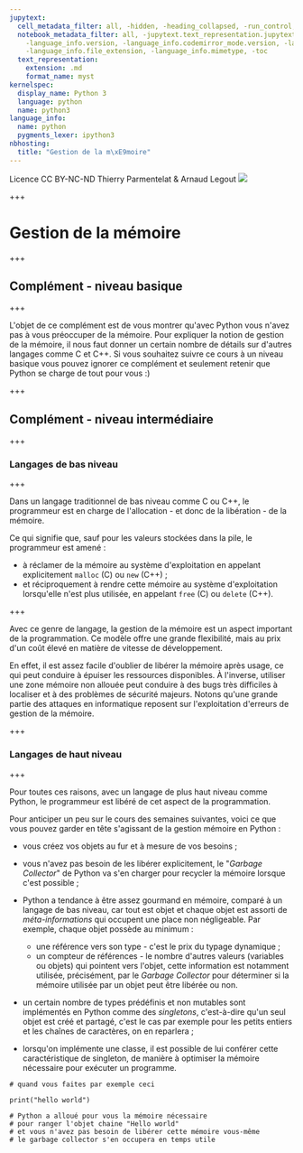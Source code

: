 ```yaml
---
jupytext:
  cell_metadata_filter: all, -hidden, -heading_collapsed, -run_control, -trusted
  notebook_metadata_filter: all, -jupytext.text_representation.jupytext_version, -jupytext.text_representation.format_version,
    -language_info.version, -language_info.codemirror_mode.version, -language_info.codemirror_mode,
    -language_info.file_extension, -language_info.mimetype, -toc
  text_representation:
    extension: .md
    format_name: myst
kernelspec:
  display_name: Python 3
  language: python
  name: python3
language_info:
  name: python
  pygments_lexer: ipython3
nbhosting:
  title: "Gestion de la m\xE9moire"
---
```


<div class="licence">
<span>Licence CC BY-NC-ND</span>
<span>Thierry Parmentelat &amp; Arnaud Legout</span>
<span><img src="media/both-logos-small-alpha.png" /></span>
</div>

+++

# Gestion de la mémoire

+++

## Complément - niveau basique

+++

L'objet de ce complément est de vous montrer qu'avec Python vous n'avez pas à vous préoccuper de la mémoire. Pour expliquer la notion de gestion de la mémoire, il nous faut donner un certain nombre de détails sur d'autres langages comme C et C++. Si vous souhaitez suivre ce cours à un niveau basique vous pouvez ignorer ce complément et seulement retenir que Python se charge de tout pour vous :)

+++

## Complément - niveau intermédiaire

+++

### Langages de bas niveau

+++

Dans un langage traditionnel de bas niveau comme C ou C++, le programmeur est en charge de l'allocation - et donc de la libération - de la mémoire.

Ce qui signifie que, sauf pour les valeurs stockées dans la pile, le programmeur est amené :

* à réclamer de la mémoire au système d'exploitation en appelant explicitement `malloc` (C) ou `new` (C++) ;
* et réciproquement à rendre cette mémoire au système d'exploitation lorsqu'elle n'est plus utilisée, en appelant `free` (C) ou `delete` (C++).

+++

Avec ce genre de langage, la gestion de la mémoire est un aspect important de la programmation. Ce modèle offre une grande flexibilité, mais au prix d'un coût élevé en matière de vitesse de développement.

En effet, il est assez facile d'oublier de libérer la mémoire après usage, ce qui peut conduire à épuiser les ressources disponibles. À l'inverse, utiliser une zone mémoire non allouée peut conduire à des bugs très difficiles à localiser et à des problèmes de sécurité majeurs. Notons qu'une grande partie des attaques en informatique reposent sur l'exploitation d'erreurs de gestion de la mémoire.

+++

### Langages de haut niveau

+++

Pour toutes ces raisons, avec un langage de plus haut niveau comme Python, le programmeur est libéré de cet aspect de la programmation.

Pour anticiper un peu sur le cours des semaines suivantes, voici ce que vous pouvez garder en tête s'agissant de la gestion mémoire en Python :

* vous créez vos objets au fur et à mesure de vos besoins ;

* vous n'avez pas besoin de les libérer explicitement, le "*Garbage Collector*" de Python va s'en charger pour recycler la mémoire lorsque c'est possible ;

* Python a tendance à être assez gourmand en mémoire, comparé à un langage de bas niveau, car tout est objet et chaque objet est assorti de *méta-informations* qui occupent une place non négligeable. Par exemple, chaque objet possède au minimum :
  * une référence vers son type - c'est le prix du typage dynamique ;
  * un compteur de références - le nombre d'autres valeurs (variables ou objets) qui pointent vers l'objet, cette information est notamment utilisée, précisément, par le *Garbage Collector* pour déterminer si la mémoire utilisée par un objet peut être libérée ou non.

* un certain nombre de types prédéfinis et non mutables sont implémentés en Python comme des *singletons*, c'est-à-dire qu'un seul objet est créé et partagé, c'est le cas par exemple pour les petits entiers et les chaînes de caractères, on en reparlera ;

* lorsqu'on implémente une classe, il est possible de lui conférer cette caractéristique de singleton, de manière à optimiser la mémoire nécessaire pour exécuter un programme.

```{code-cell} ipython3
# quand vous faites par exemple ceci

print("hello world")

# Python a alloué pour vous la mémoire nécessaire 
# pour ranger l'objet chaine "Hello world"
# et vous n'avez pas besoin de libérer cette mémoire vous-même
# le garbage collector s'en occupera en temps utile
```
